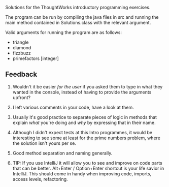 Solutions for the ThoughtWorks introductory programming exercises. 

The program can be run by compiling the java files in src and running the main method contained in Solutions.class with the relevant argument.

Valid arguments for running the program are as follows:
- triangle
- diamond
- fizzbuzz
- primefactors [integer]


## Feedback 
1. Wouldn't it be easier _for the user_ if you asked them to type in what they wanted in the console, 
instead of having to provide the arguments upfront?

2. I left various comments in your code, have a look at them.

3. Usually it's good practice to separate pieces of logic in methods that explain _what_ you're 
doing and _why_ by expressing that in their name.

3. Although I didn't expect tests at this Intro programmes, it would be interesting to see some at least
for the prime numbers problem, where the solution isn't yours per se. 

4. Good method separation and naming generally.

5. TIP: If you use IntelliJ it will allow you to see and improve on code parts that can be better. 
Alt+Enter / Option+Enter shortcut is your life savior in IntelliJ. This should come in handy when
improving code, imports, access levels, refactoring.

 


